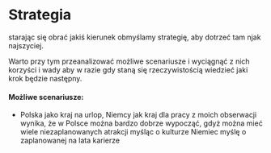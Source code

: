 # Strategia 
starając się obrać jakiś kierunek obmyślamy strategię, aby dotrzeć tam njak najszyciej.

Warto przy tym przeanalizować możliwe scenariusze i wyciągnąć z nich korzyści i wady
aby w razie gdy staną się rzeczywistością wiedzieć jaki krok będzie następny.

#### Możliwe scenariusze:

+ Polska jako kraj na urlop, Niemcy jak kraj dla pracy
     z moich obserwacji wynika, że w Polsce można bardzo dobrze wypocząć, gdyż można mieć wiele niezaplanowanych atrakcji
     myśląc o kulturze Niemiec myślę o zaplanowanej na lata karierze
        
